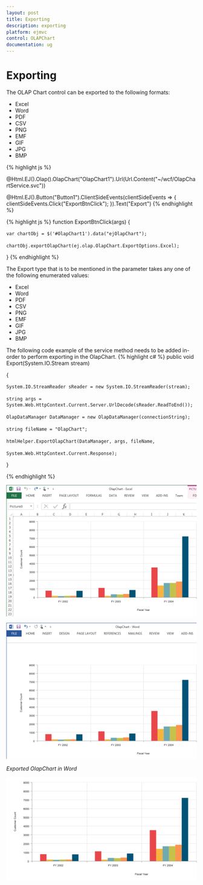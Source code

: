 ```yaml
---
layout: post
title: Exporting
description: exporting
platform: ejmvc
control: OLAPChart
documentation: ug
---
```


# Exporting

The OLAP Chart control can be exported to the following formats:

* Excel
* Word
* PDF
* CSV
* PNG
* EMF
* GIF
* JPG
* BMP

{% highlight js %}

@Html.EJ().Olap().OlapChart("OlapChart1").Url(Url.Content("~/wcf/OlapChartService.svc"))

@Html.EJ().Button("Button1").ClientSideEvents(clientSideEvents => { clientSideEvents.Click("ExportBtnClick"); }).Text("Export")
{% endhighlight  %}

{% highlight js %}
function ExportBtnClick(args) {

    var chartObj = $('#OlapChart1').data("ejOlapChart");

    chartObj.exportOlapChart(ej.olap.OlapChart.ExportOptions.Excel);   

}
{% endhighlight %}


The Export type that is to be mentioned in the parameter takes any one of the following enumerated values:

* Excel
* Word
* PDF
* CSV
* PNG
* EMF
* GIF
* JPG
* BMP

The following code example of the service method needs to be added in-order to perform exporting in the OlapChart.
{% highlight c# %}
public void Export(System.IO.Stream stream)

{

    System.IO.StreamReader sReader = new System.IO.StreamReader(stream);

    string args = System.Web.HttpContext.Current.Server.UrlDecode(sReader.ReadToEnd());

    OlapDataManager DataManager = new OlapDataManager(connectionString);

    string fileName = "OlapChart";

    htmlHelper.ExportOlapChart(DataManager, args, fileName,

    System.Web.HttpContext.Current.Response);

}

{% endhighlight %}

![](Exporting_images/Exporting_img1.png)





![](Exporting_images/Exporting_img2.png)

_Exported OlapChart in Word_



![](Exporting_images/Exporting_img3.png)







